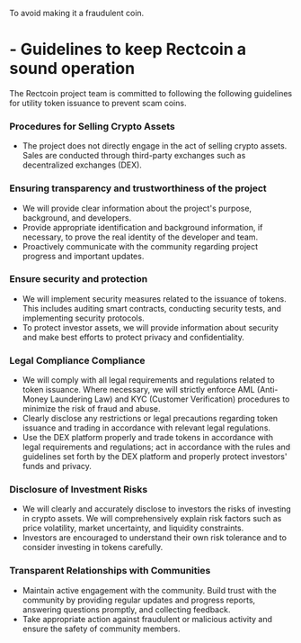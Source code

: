To avoid making it a fraudulent coin.
# - Guidelines to keep Rectcoin a sound operation

The Rectcoin project team is committed to following the following guidelines for utility token issuance to prevent scam coins.

### Procedures for Selling Crypto Assets
- The project does not directly engage in the act of selling crypto assets. Sales are conducted through third-party exchanges such as decentralized exchanges (DEX).

### Ensuring transparency and trustworthiness of the project
- We will provide clear information about the project's purpose, background, and developers.
- Provide appropriate identification and background information, if necessary, to prove the real identity of the developer and team.
- Proactively communicate with the community regarding project progress and important updates.

### Ensure security and protection
- We will implement security measures related to the issuance of tokens. This includes auditing smart contracts, conducting security tests, and implementing security protocols.
- To protect investor assets, we will provide information about security and make best efforts to protect privacy and confidentiality.

### Legal Compliance Compliance
- We will comply with all legal requirements and regulations related to token issuance. Where necessary, we will strictly enforce AML (Anti-Money Laundering Law) and KYC (Customer Verification) procedures to minimize the risk of fraud and abuse.
- Clearly disclose any restrictions or legal precautions regarding token issuance and trading in accordance with relevant legal regulations.
- Use the DEX platform properly and trade tokens in accordance with legal requirements and regulations; act in accordance with the rules and guidelines set forth by the DEX platform and properly protect investors' funds and privacy.

### Disclosure of Investment Risks
- We will clearly and accurately disclose to investors the risks of investing in crypto assets. We will comprehensively explain risk factors such as price volatility, market uncertainty, and liquidity constraints.
- Investors are encouraged to understand their own risk tolerance and to consider investing in tokens carefully.

### Transparent Relationships with Communities
- Maintain active engagement with the community. Build trust with the community by providing regular updates and progress reports, answering questions promptly, and collecting feedback.
- Take appropriate action against fraudulent or malicious activity and ensure the safety of community members.
